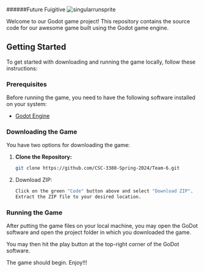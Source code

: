 ######Future Fuigitive ![singularrunsprite](https://github.com/CSC-3380-Spring-2024/Team-6/assets/41880054/17b0dafe-a903-4cab-b4b0-cb1a04da5d90)

Welcome to our Godot game project! This repository contains the source code for our awesome game built using the Godot game engine.

## Getting Started

To get started with downloading and running the game locally, follow these instructions:

### Prerequisites

Before running the game, you need to have the following software installed on your system:

- [Godot Engine](https://godotengine.org/download)

### Downloading the Game

You have two options for downloading the game:

1. **Clone the Repository:**
   ```bash
   git clone https://github.com/CSC-3380-Spring-2024/Team-6.git

2. Download ZIP:
    ```bash
    Click on the green "Code" button above and select "Download ZIP".
    Extract the ZIP file to your desired location.

### Running the Game

After putting the game files on your local machine, you may open the GoDot software and open the project folder in which you downloaded the game.

You may then hit the play button at the top-right corner of the GoDot software.

The game should begin. Enjoy!!!

